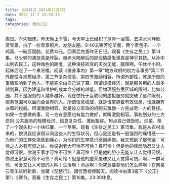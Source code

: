 ```yaml
---
title: 自涤日记-2021年11月7日
date: 2021-11-7 23:30:33
tags:
categories: 我的日记
---
```

周日。7:50起床。昨天晚上下雪，今天早上已经积了厚厚一层雪。去凉水河畔欣赏雪景，拍了一些雪景照片，发朋友圈。9:40去锦芳吃早餐，两个素包子、一个鸡蛋、一碗豆腐脑，花费13元。回家后完善昨天日记。观看《生存之民工》第14集。马少骅的演技真是炸裂，谢老大喝醉后的那段情感发泄真是神乎其技。从孙中山到农民工，这种角色的跨度，这种演技转变的天衣无缝，膜拜啊。午休半小时。起床后吃了一个果冻橙。阅读《置身事内》第一章“地方政府的权力与事务”第二节外部性与规模经济、第三节复杂信息、第四节激励相容。所谓外部性，就是所做的事情影响到了他人，不能完全由自己说了算。所谓规模经济，就是服务用的人越多越划算，因为建造和维护的成本会分摊的越低。但物理服务受区域的限制，比如公园，并不是服务的人越多越好。现在依托于互联网的虚拟服务就突破了这种限制，服务范围可以面向全世界的人。所谓信息权威，就是谁掌握着有效信息，谁就拥有决策的权威。所谓激励相容，就是设立有效的机制去激励一方完成另一方的目标。如果一方想做的事，另一方有意愿也有能力做好，就叫激励相容。事权划分的三大原则:公共服务的规模经济、信息复杂性、激励相容。16点自己做饭吃，炒菜、蒸了一个馒头和一小块红薯、一个苹果。观看《生存之民工》第15集。我是从农村出来的，按说我应该很认同这些人的生存状况，但心里还是有一股强烈的痛惜感——为他们的生存处境感到痛心，为他们的生存意识感到痛惜。我又想到了那句话：可怜之人必有可恨之处。你说谢老大可怜不可怜？真可怜！但是他的懦弱隐忍又让人觉得可恨。你说王家才可怜不可怜？真可怜！但是他的胆小无能又让人觉得可恨。你说王家慧可怜不可怜？真可怜！但是他的虚荣愚昧又让人觉得可恨。啊，一群可怜、可爱又让人可恨的人呐！生活啊！命运啊！你究竟要拿他们怎么样啊！在网易云音乐试听新歌，收藏《琵琶行》。跟佳慧视频聊天。阅读书虫第3级下《公正》第1、2章节。观看《生存之民工》第16集。23:30休息。